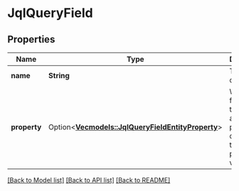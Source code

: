 # JqlQueryField

## Properties

Name | Type | Description | Notes
------------ | ------------- | ------------- | -------------
**name** | **String** | The name of the field. | 
**property** | Option<[**Vec<models::JqlQueryFieldEntityProperty>**](JqlQueryFieldEntityProperty.md)> | When the field refers to a value in an entity property, details of the entity property value. | [optional]

[[Back to Model list]](../README.md#documentation-for-models) [[Back to API list]](../README.md#documentation-for-api-endpoints) [[Back to README]](../README.md)


